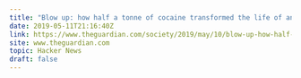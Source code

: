 ```yaml
---
title: "Blow up: how half a tonne of cocaine transformed the life of an island"
date: 2019-05-11T21:16:40Z
link: https://www.theguardian.com/society/2019/may/10/blow-up-how-half-a-tonne-of-cocaine-transformed-the-life-of-an-island?utm_medium=RSS&utm_source=hune
site: www.theguardian.com
topic: Hacker News
draft: false
---
```

